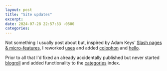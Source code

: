 ```yaml
---
layout: post
title: "Site updates"
excerpt: 
date: 2024-07-28 22:57:53 -0500
categories: 
---
```


Not something I usually post about but, inspired by Adam Keys' [Slash pages & micro-features](https://therealadam.com/2024/07/08/slash-pages-microfeatures.html), I reworked [uses](/uses) and added [colophon](/colophon) and [hello](/hello).

Prior to all that I'd fixed an already accidentally published but never started [blogroll](/blogroll) and added functionality to the [categories](/categories) index.
